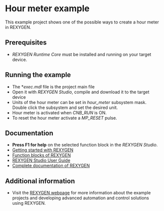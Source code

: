 Hour meter example
==================

This example project shows one of the possible ways to create a hour meter in 
REXYGEN.

## Prerequisites ##
- *REXYGEN Runtime Core* must be installed and running on your target device.

## Running the example ##
- The **exec.mdl* file is the project main file
- Open it with *REXYGEN Studio*, compile and download it to the target device
- Units of the hour meter can be set in *hour_meter* subsystem mask. Double 
click the subsystem and set the desired unit.
- Hour meter is activated when *CNB_RUN* is ON.
- To reset the hour meter activate a *MP_RESET* pulse.

## Documentation ##

- **Press F1 for help** on the selected function block in the *REXYGEN Studio*.
- [Getting started with REXYGEN](https://www.rexygen.com/getting-started/)
- [Function blocks of REXYGEN](https://www.rexygen.com/doc/PDF/ENGLISH/BRef_ENG.pdf)
- [REXYGEN Studio User Guide](https://www.rexygen.com/doc/PDF/ENGLISH/RexygenStudio_ENG.pdf)
- [Complete documentation of REXYGEN](http://www.rexygen.com/documentation-and-support)

## Additional information ##

- Visit the [REXYGEN webpage](http://www.rexygen.com) 
for more information about the example projects and developing advanced 
automation and control solutions using REXYGEN.
